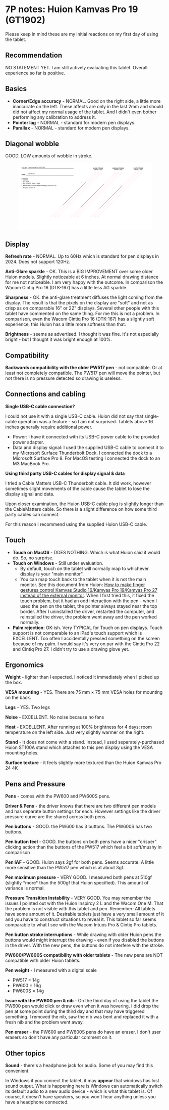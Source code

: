# 7P notes: Huion Kamvas Pro 19 (GT1902)

Please keep in mind these are my initial reactions on my first day of using the tablet.

## Recommendation

NO STATEMENT YET.  I am still actively evaluating this tablet. Overall experience so far is positive.

## Basics

* **Corner/Edge accuracy** - NORMAL. Good on the right side, a little more inaccurate on the left. These affects are only in the last 2mm and should did not affect my normal usage of the tablet. And I didn't even bother performing any calibration to address it.
* **Pointer lag** - NORMAL - standard for modern pen displays.
* **Parallax** - NORMAL - standard for modern pen displays.

## Diagonal wobble

GOOD. LOW amounts of wobble in stroke.

<figure><img src="../../../.gitbook/assets/Huion Kamvas Pro 19 (GT1902) wobble (1).png" alt=""><figcaption></figcaption></figure>

## **Display**

**Refresh rate** - NORMAL. Up to 60Hz which is standard for pen displays in 2024. Does not support 120Hz.

**Anti-Glare sparkle** - OK. This is a BIG IMPROVEMENT over some older Huion models. Slightly noticeable at 6 inches. At normal drawing distance for me not noticeable. I am very happy with the outcome. In comparison the Wacom Cintiq Pro 16 (DTK-167) has a little less AG sparkle.

**Sharpness** - OK. the anti-glare treatment diffuses the light coming from the display. The result is that the pixels on the display are "soft" and not as crisp as on comparable 16" or 22" displays. Several other people with this tablet have commented on the same thing. For me this is not a problem. In comparison, even the Wacom Cintiq Pro 16 (DTK-167) has a slightly soft experience, this Huion has a little more softness than that.

**Brightness** - seems as advertised. I thought it was fine. It's not especially bright - but I thought it was bright enough at 100%.

## Compatibility

**Backwards compatibility with the older PW517 pen** - not compatible. Or at least not completely compatible. The PW517 pen will move the pointer, but not there is no pressure detected so drawing is useless.

## **Connections and cabling**

**Single USB-C cable connection?**

I could not use it with a single USB-C cable. Huion did not say that single-cable operation was a feature - so I am not surprised. Tablets above 16 inches generally require additional power.

* Power: I have it connected with its USB-C power cable to the provided power adapter.
* Data and display signal: I used the supplied USB-C cable to connect it to my Microsoft Surface Thunderbolt Dock. I connected the dock to a Microsoft Surface Pro 8. For MacOS testing I connected the dock to an M3 MacBook Pro.

**Using third party USB-C cables for display signal & data**

I tried a Cable Matters USB-C Thunderbolt cable. It did work, however sometimes slight movements of the cable cause the tablet to lose the display signal and data.

Upon closer examination, the Huion USB-C cable plug is slightly longer than the CableMatters cable. So there is a slight difference on how some third party cables can connect.

For this reason I recommend using the supplied Huion USB-C cable.

## Touch

* **Touch on MacOS** - DOES NOTHING. Which is what Huion said it would do. So, no surprise.
* **Touch on Windows** - Still under evaluation.
  * By default, touch on the tablet will normally map to whichever display is your "main monitor".&#x20;
  * You can map touch back to the tablet when it is not the main monitor. See this document from Huion: [How to make finger gestures control Kamvas Studio 16/Kamvas Pro 19/Kamvas Pro 27 instead of the external monitor](https://support.huion.com/en/support/solutions/articles/44002416035-how-to-make-finger-gestures-control-kamvas-studio-16-kamvas-pro-19-kamvas-pro-27-instead-of-the-exter). When I first tried this, it fixed the touch problem, but it had an odd interaction with the pen - when I used the pen on the tablet, the pointer always stayed near the top border. After I uninstalled the driver, restarted the computer, and reinstalled the driver, the problem went away and the pen worked normally.
* **Palm rejection**: OK-ish. Very TYPICAL for Touch on pen displays. Touch support is not comparable to an iPad's touch support which is EXCELLENT. Too often I accidentally pressed something on the screen because of my palm. I would say it's very on par with the Cintiq Pro 22 and Cintiq Pro 27.  I didn't try to use a drawing glove yet.

## **Ergonomics**

**Weight** - lighter than I expected. I noticed it immediately when I picked up the box.&#x20;

**VESA mounting** - YES. There are 75 mm × 75 mm VESA holes for mounting on the back.&#x20;

**Legs** - YES. Two legs

**Noise** - EXCELLENT. No noise because no fans

**Heat** - EXCELLENT. After running at 100% brightness for 4 days: room temperature on the left side. Just very slightly warmer on the right.&#x20;

**Stand** - It does not come with a stand. Instead, I used separately-purchased Huion ST100A stand which attaches to this pen display using the VESA mounting holes.&#x20;

**Surface texture** - it feels slightly more textured than the Huion Kamvas Pro 24 4K

## Pens and Pressure

**Pens** - comes with the PW600 and PW600S pens.&#x20;

**Driver & Pens** - the driver knows that there are two different pen models and has separate button settings for each. However settings like the driver pressure curve are the shared across both pens.&#x20;

**Pen buttons** - GOOD. the PW600 has 3 buttons. The PW600S has two buttons.

**Pen button feel** - GOOD. the buttons on both pens have a nicer "crisper" clicking action than the buttons of the PW517 which feel a bit soft/mushy in comparison

**Pen IAF** - GOOD. Huion says 2gf for both pens. Seems accurate. A little more sensitive than the PW517 pen which is at about 3gf.

**Pen maximum pressure** - VERY GOOD. I measured both pens at 510gf (slightly \*more\* than the 500gf that Huion specified). This amount of variance is normal.

**Pressure Transition Instability** - VERY GOOD. You may remember the issues I pointed out with the Huion Inspiroy 2 L and the Wacom One M. That the problem is not visible with this tablet and pen. Remember: All tablets have some amount of it. Desirable tablets just have a very small amount of it and you have to construct situations to reveal it. This tablet so far seems comparable to what I see with the Wacom Intuos Pro & Cintiq Pro tablets.&#x20;

**Pen button stroke interruptions** - While drawing with older Huion pens the buttons would might interrupt the drawing - even if you disabled the buttons in the driver. With the new pens, the buttons do not interfere with the stroke.

**PW600/PW600S compatibility with older tablets** - The new pens are NOT compatible with older Huion tablets.

**Pen weight** - I measured with a digital scale

* PW517 = 14g
* PW600 = 16g
* PW600S = 14g

**Issue with the PW600 pen & nib** - On the third day of using the tablet the PW600 pen would click or draw even when it was hovering. I did drop the pen at some point during the third day and that may have triggered something. I removed the nib, saw the nib was bent and replaced it with a fresh nib and the problem went away.&#x20;

**Pen eraser** - the PW600 and PW600S pens do have an eraser. I don't user erasers so don't have any particular comment on it.

## Other topics

**Sound** - there's a headphone jack for audio. Some of you may find this convenient.

In Windows if you connect the tablet, it may **appear** that windows has lost sound output. What is happening here is Windows can automatically switch its default audio to a new audio device - which is what this tablet is. Of course, it doesn't have speakers, so you won't hear anything unless you have a headphone connected.&#x20;
